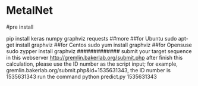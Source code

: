 # MetalNet

#pre install

pip install keras numpy graphviz requests
##more 
##for Ubuntu
sudo apt-get install graphviz
##for Centos
sudo yum install graphviz
##for Opensuse
sudo zypper install graphviz
#############
submit your target sequence in this webserver
http://gremlin.bakerlab.org/submit.php
after finish this calculation, please use the ID number as the script input;
for example, gremlin.bakerlab.org/submit.php&id=1535631343, the ID number is 1535631343
run the command
python predict.py 1535631343
